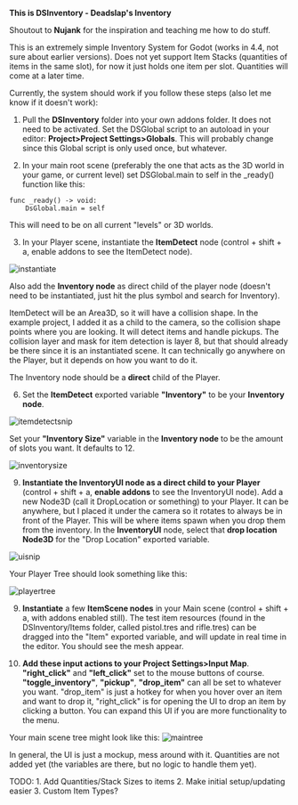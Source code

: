 **This is DSInventory - Deadslap's Inventory**

Shoutout to **Nujank** for the inspiration and teaching me how to do stuff.

This is an extremely simple Inventory System for Godot (works in 4.4, not sure about earlier versions). Does not yet support Item Stacks (quantities of items in the same slot), for now it just holds one item 
per slot. Quantities will come at a later time.

Currently, the system should work if you follow these steps (also let me know if it doesn't work):

1. Pull the **DSInventory** folder into your own addons folder. It does not need to be activated. Set the DSGlobal script to an autoload in your editor: **Project>Project Settings>Globals**.
This will probably change since this Global script is only used once, but whatever.

2. In your main root scene (preferably the one that acts as the 3D world in your game, or current level) set DSGlobal.main to self in the _ready() function like this:
```
func _ready() -> void:
	DsGlobal.main = self
```
This will need to be on all current "levels" or 3D worlds.

3. In your Player scene, instantiate the **ItemDetect** node (control + shift + a, enable addons to see the ItemDetect node). 

![instantiate](https://github.com/user-attachments/assets/7027c78f-503a-4c8e-8ccb-28dbff0e4c99)


Also add the **Inventory node** as direct child of the player node (doesn't need to be instantiated, just hit the plus symbol and search for Inventory).

ItemDetect will be an Area3D, so it will have a collision shape. In the example project, I added it as a child to the camera,
so the collision shape points where you are looking. It will detect items and handle pickups. The collision layer and mask for item detection is layer 8, but that should already be there since it is an instantiated scene. It can technically go anywhere on the Player, but it depends on how you want to do it. 

The Inventory node should be a **direct** child of the Player.

6. Set the **ItemDetect** exported variable **"Inventory"** to be your **Inventory node**.

![itemdetectsnip](https://github.com/user-attachments/assets/b5f51db8-8265-4c9a-b905-1c947f7f9e58)

Set your **"Inventory Size"** variable in the **Inventory node** to be the amount of slots you want. It defaults to 12.

![inventorysize](https://github.com/user-attachments/assets/f029c7b4-4313-4278-9075-6fab3246e174)

   
9. **Instantiate the InventoryUI node as a direct child to your Player** (control + shift + a, **enable addons** to see the InventoryUI node). Add a new Node3D (call it DropLocation or something) to your Player. It can be anywhere, but I placed
it under the camera so it rotates to always be in front of the Player. This will be where items spawn when you drop them from the inventory. In the **InventoryUI** node, select that **drop location Node3D** for the
"Drop Location" exported variable.

![uisnip](https://github.com/user-attachments/assets/e93f8c31-ec95-45c6-a27c-0d19ca5f8ba1)


Your Player Tree should look something like this:

![playertree](https://github.com/user-attachments/assets/1543666e-7011-4a6f-ae70-7db96f99526e)


9. **Instantiate** a few **ItemScene nodes** in your Main scene (control + shift + a, with addons enabled still). The test item resources (found in the DSInventory/Items folder, called pistol.tres and rifle.tres) can be dragged into the "Item" exported variable, and will
update in real time in the editor. You should see the mesh appear.

10. **Add these input actions to your Project Settings>Input Map**. **"right_click"** and **"left_click"** set to the mouse buttons of course. **"toggle_inventory"**, **"pickup"**, **"drop_item"** can all be set to whatever you want. "drop_item" is just a
hotkey for when you hover over an item and want to drop it, "right_click" is for opening the UI to drop an item by clicking a button. You can expand this UI if you are more functionality to the menu. 

Your main scene tree might look like this:
![maintree](https://github.com/user-attachments/assets/42e7f566-3d54-46a9-991d-a99336c9f93a)


In general, the UI is just a mockup, mess around with it. Quantities are not added yet (the variables are there, but no logic to handle them yet).

TODO: 
	1. Add Quantities/Stack Sizes to items
	2. Make initial setup/updating easier
	3. Custom Item Types?
